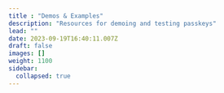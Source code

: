 ```yaml
---
title : "Demos & Examples"
description: "Resources for demoing and testing passkeys"
lead: ""
date: 2023-09-19T16:40:11.007Z
draft: false
images: []
weight: 1100
sidebar:
  collapsed: true
---
```

